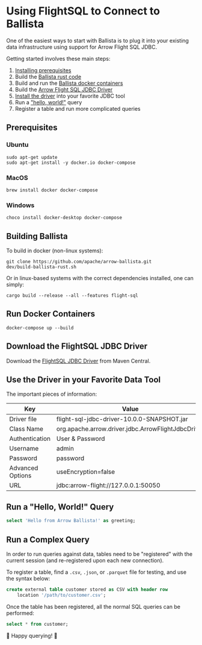 <!---
  Licensed to the Apache Software Foundation (ASF) under one
  or more contributor license agreements.  See the NOTICE file
  distributed with this work for additional information
  regarding copyright ownership.  The ASF licenses this file
  to you under the Apache License, Version 2.0 (the
  "License"); you may not use this file except in compliance
  with the License.  You may obtain a copy of the License at

    http://www.apache.org/licenses/LICENSE-2.0

  Unless required by applicable law or agreed to in writing,
  software distributed under the License is distributed on an
  "AS IS" BASIS, WITHOUT WARRANTIES OR CONDITIONS OF ANY
  KIND, either express or implied.  See the License for the
  specific language governing permissions and limitations
  under the License.
-->

# Using FlightSQL to Connect to Ballista

One of the easiest ways to start with Ballista is to plug it into your existing data infrastructure using support for Arrow Flight SQL JDBC.

Getting started involves these main steps:

1. [Installing prerequisites](#prereq)
2. Build the [Ballista rust code](#rust)
3. Build and run the [Ballista docker containers](#docker)
4. Build the [Arrow Flight SQL JDBC Driver](#jdbc)
5. [Install the driver](#tool) into your favorite JDBC tool
6. Run a ["hello, world!"](#hello) query
7. Register a table and run more complicated queries

## <a name="prereq"/>Prerequisites

### Ubuntu

```shell
sudo apt-get update
sudo apt-get install -y docker.io docker-compose
```

### MacOS

```shell
brew install docker docker-compose
```

### Windows

```shell
choco install docker-desktop docker-compose
```

## <a name="rust"/>Building Ballista

To build in docker (non-linux systems):

```shell
git clone https://github.com/apache/arrow-ballista.git
dev/build-ballista-rust.sh
```

Or in linux-based systems with the correct dependencies installed, one can simply:

```shell
cargo build --release --all --features flight-sql
```

## <a name="docker"/> Run Docker Containers

```shell
docker-compose up --build
```

## <a name="jdbc"/>Download the FlightSQL JDBC Driver

Download the [FlightSQL JDBC Driver](https://repo1.maven.org/maven2/org/apache/arrow/flight-sql-jdbc-driver/10.0.0/flight-sql-jdbc-driver-10.0.0.jar)
from Maven Central.

## <a name="tool"/>Use the Driver in your Favorite Data Tool

The important pieces of information:

| Key              | Value                                              |
| ---------------- | -------------------------------------------------- |
| Driver file      | flight-sql-jdbc-driver-10.0.0-SNAPSHOT.jar         |
| Class Name       | org.apache.arrow.driver.jdbc.ArrowFlightJdbcDriver |
| Authentication   | User & Password                                    |
| Username         | admin                                              |
| Password         | password                                           |
| Advanced Options | useEncryption=false                                |
| URL              | jdbc:arrow-flight://127.0.0.1:50050                |

## <a name="hello"/>Run a "Hello, World!" Query

```sql
select 'Hello from Arrow Ballista!' as greeting;
```

## <a name="complex"/>Run a Complex Query

In order to run queries against data, tables need to be "registered" with the current session (and re-registered upon each new connection).

To register a table, find a `.csv`, `.json`, or `.parquet` file for testing, and use the syntax below:

```sql
create external table customer stored as CSV with header row
    location '/path/to/customer.csv';
```

Once the table has been registered, all the normal SQL queries can be performed:

```sql
select * from customer;
```

🎉 Happy querying! 🎉
